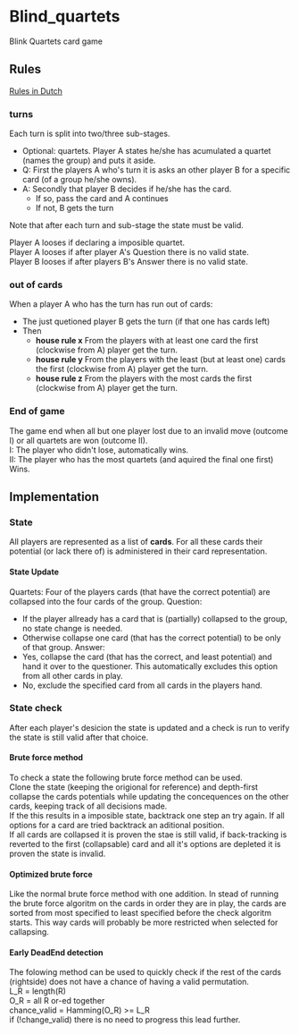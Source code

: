 # Blind_quartets
Blink Quartets card game

## Rules
[Rules in Dutch](https://pyth.eu/blind-kwartetten)

### turns
Each turn is split into two/three sub-stages.
- Optional: quartets. Player A states he/she has acumulated a quartet (names the group) and puts it aside.
- Q: First the players A who's turn it is asks an other player B for a specific card (of a group he/she owns). 
- A: Secondly that player B decides if he/she has the card.
  - If so, pass the card and A continues
  - If not, B gets the turn

Note that after each turn and sub-stage the state must be valid. 

Player A looses if declaring a imposible quartet.  
Player A looses if after player A's Question there is no valid state.  
Player B looses if after players B's Answer there is no valid state.  

### out of cards
When a player A who has the turn has run out of cards:
- The just quetioned player B gets the turn (if that one has cards left)
- Then
  - **house rule x** From the players with at least one card the first (clockwise from A) player get the turn.
  - **house rule y** From the players with the least (but at least one) cards the first (clockwise from A) player get the turn.
  - **house rule z** From the players with the most cards the first (clockwise from A) player get the turn.

### End of game
The game end when all but one player lost due to an invalid move (outcome I) or all quartets are won (outcome II).  
I: The player who didn't lose, automatically wins.  
II: The player who has the most quartets (and aquired the final one first) Wins.

## Implementation

### State
All players are represented as a list of **cards**. For all these cards their potential (or lack there of) is administered in their card representation.

#### State Update
Quartets: Four of the players cards (that have the correct potential) are collapsed into the four cards of the group.
Question:
- If the player allready has a card that is (partially) collapsed to the group, no state change is needed.
- Otherwise collapse one card (that has the correct potential) to be only of that group.
Answer:
- Yes, collapse the card (that has the correct, and least potential) and hand it over to the questioner. This automatically excludes this option from all other cards in play.
- No, exclude the specified card from all cards in the players hand.

### State check
After each player's desicion the state is updated and a check is run to verify the state is still valid after that choice.

#### Brute force method
To check a state the following brute force method can be used.  
Clone the state (keeping the origional for reference) and depth-first collapse the cards potentials while updating the concequences on the other cards, keeping track of all decisions made.  
If the this results in a imposible state, backtrack one step an try again. If all options for a card are tried backtrack an aditional position.  
If all cards are collapsed it is proven the stae is still valid, if back-tracking is reverted to the first (collapsable) card and all it's options are depleted it is proven the state is invalid.

#### Optimized brute force
Like the normal brute force method with one addition. In stead of running the brute force algoritm on the cards in order they are in play, the cards are sorted from most specified to least specified before the check algoritm starts. This way cards will probably be more restricted when selected for callapsing.

#### Early DeadEnd detection
The folowing method can be used to quickly check if the rest of the cards (rightside) does not have a chance of having a valid permutation.  
L_R = length(R)  
O_R = all R or-ed together  
chance_valid = Hamming(O_R) >= L_R  
if (!change_valid) there is no need to progress this lead further.
